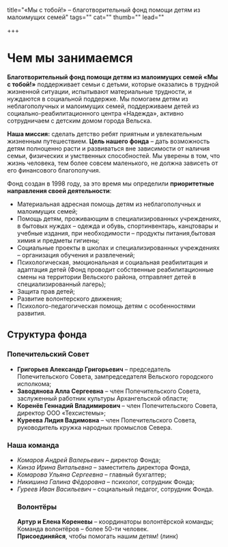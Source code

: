 title="«Мы с тобой!» – благотворительный фонд помощи детям из малоимущих семей"
tags=""
cat=""
thumb=""
lead=""

+++

<h1>Чем мы занимаемся</h1>
 
<b>Благотворительный фонд помощи детям из малоимущих семей «Мы с тобой!»</b> поддерживает семьи с детьми, которые оказались в трудной жизненной ситуации, испытывают материальные трудности, и нуждаются в социальной поддержке. 
Мы помогаем детям из неблагополучных и малоимущих семей, поддерживаем детей из социально-реабилитационного центра «Надежда», активно сотрудничаем с детским домом города Вельска.
<p>
<b>Наша миссия:</b> сделать детство ребят приятным и увлекательным жизненным путешествием.
<b>Цель нашего фонда</b> – дать возможность детям полноценно расти и развиваться вне зависимости от наличия семьи, физических и умственных способностей.
Мы уверены в том, что жизнь человека, тем более совсем маленького, не должна зависеть от его финансового благополучия.
<p>Фонд создан в 1998 году, за это время мы определили <b>приоритетные направления своей деятельности</b>:
<ul>
<li>Материальная адресная помощь детям из неблагополучных и малоимущих семей;</li>
<li>Помощь детям, проживающим в специализированных учреждениях, в бытовых нуждах – одежда и обувь, спортинвентарь, канцтовары и учебные издания, при необходимости – продукты питания,бытовая химия и предметы гигиены;</li> 
<li>Социальные проекты в школах и специализированных учреждениях – организация обучения и развлечений;</li>
<li>Психологическая, эмоциональная и социальная реабилитация и адаптация детей (Фонд проводит собственные реабилитационные смены на территории Вельского района, отправляет детей в специализированный лагерь);</li>
<li>Защита прав детей;</li>
<li>Развитие волонтерского движения;</li>  
<li>Психолого-педагогическая помощь детям с особенностями развития.</li>
</ul>
<h2>Структура фонда</h2>
<h3>Попечительский Совет</h3>
<ul>
<li><b>Григорьев Александр Григорьевич</b> – председатель Попечительского Совета, зампредседателя Вельского городского исполкома;</li> 
<li><b>Заводянова Алла Сергеевна</b> – член Попечительского Совета, заслуженный работник культуры Архангельской области;</li> 
<li><b>Коренёв Геннадий Владимирович</b> – член Попечительского Совета, директор ООО «Техсистемы»;</li>
<li><b>Куреева Лидия Вадимовна</b> – член Попечительского Совета, руководитель кружка народных промыслов Севера.</li>
</ul>
<h3>Наша команда</h3>
<ul>
<li><i>Комаров Андрей Валерьевич</i> – директор Фонда;</li>
<li><i>Кинза Ирина Витальевна</b></i> – заместитель директора Фонда, </li>
<li><i>Комарова Ульяна Сергеевна</b></i> – главный бухгалтер;</li>
<li><i>Никишина Галина Фёдоровна</b></i> – психолог, сотрудник Фонда;</li>
<li><i>Гуреев Иван Васильевич</b></i> – социальный педагог, сотрудник Фонда.</li>

<h3>Волонтёры</h3>

<b>Артур и Елена Кореневы</b> – координаторы волонтёрской команды;</br>
Команда волонтёров – более 50-ти человек. </br>
<b>Присоединяйся</b>, чтобы помогать нашим детям! (линк)
